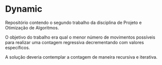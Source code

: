 # Dynamic
Repositório contendo o segundo trabalho da disciplina de Projeto e Otimização de Algoritmos.

O objetivo do trabalho era qual o menor número de movimentos possíveis para realizar uma contagem regressiva decrementando com valores específicos.

A solução deveria contemplar a contagem de maneira recursiva e iterativa.
